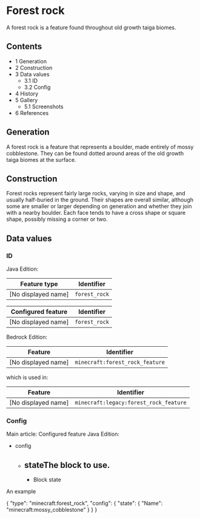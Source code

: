 # Forest rock
A forest rock is a feature found throughout old growth taiga biomes.

## Contents
- 1 Generation
- 2 Construction
- 3 Data values
	- 3.1 ID
	- 3.2 Config
- 4 History
- 5 Gallery
	- 5.1 Screenshots
- 6 References

## Generation
A forest rock is a feature that represents a boulder, made entirely of mossy cobblestone. They can be found dotted around areas of the old growth taiga biomes at the surface.

## Construction
Forest rocks represent fairly large rocks, varying in size and shape, and usually half-buried in the ground. Their shapes are overall similar, although some are smaller or larger depending on generation and whether they join with a nearby boulder. Each face tends to have a cross shape or square shape, possibly missing a corner or two.

## Data values
### ID
Java Edition:

| Feature type        | Identifier    |
|---------------------|---------------|
| [No displayed name] | `forest_rock` |

| Configured feature  | Identifier    |
|---------------------|---------------|
| [No displayed name] | `forest_rock` |

Bedrock Edition:

| Feature             | Identifier                      |
|---------------------|---------------------------------|
| [No displayed name] | `minecraft:forest_rock_feature` |

which is used in:

| Feature             | Identifier                             |
|---------------------|----------------------------------------|
| [No displayed name] | `minecraft:legacy:forest_rock_feature` |

### Config
Main article: Configured feature
Java Edition:

- config
	- stateThe block to use.
		- 
		- Block state


An example

{
  "type": "minecraft:forest_rock",
  "config": {
    "state": {
      "Name": "minecraft:mossy_cobblestone"
    }
  }
}




